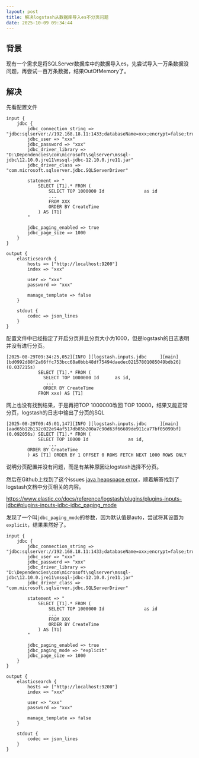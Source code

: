 ```yaml
---
layout: post
title: 解决logstash从数据库导入es不分页问题
date: 2025-10-09 09:34:44
---
```


## 背景

现有一个需求是将SQLServer数据库中的数据导入es，先尝试导入一万条数据没问题，再尝试一百万条数据，结果OutOfMemory了。

## 解决

先看配置文件

```
input {
    jdbc {
        jdbc_connection_string => "jdbc:sqlserver://192.168.18.11:1433;databaseName=xxx;encrypt=false;trustServerCertificate=true"
        jdbc_user => "xxx"
        jdbc_password => "xxx"
        jdbc_driver_library => "D:\Dependencies\com\microsoft\sqlserver\mssql-jdbc\12.10.0.jre11\mssql-jdbc-12.10.0.jre11.jar"
        jdbc_driver_class => "com.microsoft.sqlserver.jdbc.SQLServerDriver"

        statement => "
            SELECT [T1].* FROM (
                SELECT TOP 1000000 Id               as id
                ...
                FROM XXX
                ORDER BY CreateTime
            ) AS [T1]
        "

        jdbc_paging_enabled => true
        jdbc_page_size => 1000
    }
}

output {
    elasticsearch {
        hosts => ["http://localhost:9200"]
        index => "xxx"

        user => "xxx"
        password => "xxx"

        manage_template => false
    }

    stdout {
        codec => json_lines
    }
}
```

配置文件中已经指定了开启分页并且分页大小为1000，但是logstash的日志表明并没有进行分页。

```
[2025-08-29T09:34:25,052][INFO ][logstash.inputs.jdbc     ][main][bd0992d88f2a66ffc753bcc68a0bbb48df75494daedec02157801085049bdb26] (0.037215s)
            SELECT [T1].* FROM (
              SELECT TOP 1000000 Id      as id,
               ...
              ORDER BY CreateTime
            FROM xxx) AS [T1]
```

网上也没有找到结果，于是再把TOP 1000000改回 TOP 10000，结果又能正常分页，logstash的日志中输出了分页的SQL

```
[2025-08-29T09:45:01,147][INFO ][logstash.inputs.jdbc     ][main][aad65b12b132c022e94af517db85b200a7c90d63f66609de911ca77bf05099bf] (0.092056s) SELECT [T1].* FROM (
            SELECT TOP 10000 Id               as id,
                ...
        ORDER BY CreateTime
        ) AS [T1] ORDER BY 1 OFFSET 0 ROWS FETCH NEXT 1000 ROWS ONLY
```

说明分页配置并没有问题，而是有某种原因让logstash选择不分页。

然后在Github上找到了这个issues [java heapspace error](https://github.com/elastic/logstash/issues/4570)，顺着解答找到了logstash文档中分页相关的内容。

https://www.elastic.co/docs/reference/logstash/plugins/plugins-inputs-jdbc#plugins-inputs-jdbc-jdbc_paging_mode

发现了一个叫`jdbc_paging_mode`的参数，因为默认值是auto，尝试将其设置为`explicit`，结果果然好了。

```
input {
    jdbc {
        jdbc_connection_string => "jdbc:sqlserver://192.168.18.11:1433;databaseName=xxx;encrypt=false;trustServerCertificate=true"
        jdbc_user => "xxx"
        jdbc_password => "xxx"
        jdbc_driver_library => "D:\Dependencies\com\microsoft\sqlserver\mssql-jdbc\12.10.0.jre11\mssql-jdbc-12.10.0.jre11.jar"
        jdbc_driver_class => "com.microsoft.sqlserver.jdbc.SQLServerDriver"

        statement => "
            SELECT [T1].* FROM (
                SELECT TOP 1000000 Id               as id
                ...
                FROM XXX
                ORDER BY CreateTime
            ) AS [T1]
        "

        jdbc_paging_enabled => true
        jdbc_paging_mode => "explicit"
        jdbc_page_size => 1000
    }
}

output {
    elasticsearch {
        hosts => ["http://localhost:9200"]
        index => "xxx"

        user => "xxx"
        password => "xxx"

        manage_template => false
    }

    stdout {
        codec => json_lines
    }
}
```
